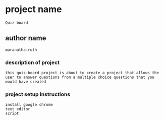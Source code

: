 # project name
```
Quiz-board
```
## author name
```
maranatha-ruth
```
### description of project
```
this quiz-board project is about to create a project that allows the user to answer questions from a multiple choice questions that you would have created
```
### project setup instructions
```
install google chrome
text editor
script